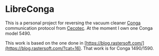 # LibreConga

This is a personal project for reversing the vacuum cleaner [Conga](https://www.storececotec.com/29-robots-aspiradores) communication protocol from [Cecotec](https://www.storececotec.com/). At the moment I own one Conga model 5490.

This work is based on the one done in [https://blog.rastersoft.com/](https://blog.rastersoft.com/?cat=16). That work is for Conga 1490/1590.

